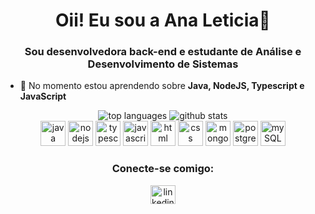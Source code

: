 
<h1 align="center">Oii! Eu sou a Ana Leticia👋</h1>

<h3 align="center">Sou desenvolvedora back-end e estudante de Análise e Desenvolvimento de Sistemas</h3>

 
 - 🌱 No momento estou aprendendo sobre **Java, NodeJS, Typescript e JavaScript**


<div align="center">
 <img src="https://github-readme-stats.vercel.app/api/top-langs?username=leticiareis6858&show_icons=true&theme=synthwave&locale=en&layout=compact" alt="top languages"/>
 <img src="https://github-readme-stats.vercel.app/api?username=leticiareis6858&show_icons=true&theme=synthwave" alt="github stats"/>
 </div>
 
<div align="center"> 
<a><img src="https://cdn.jsdelivr.net/gh/devicons/devicon/icons/java/java-original-wordmark.svg" alt="java" width="40" height="40"/></a>
<a><img src="https://cdn.jsdelivr.net/gh/devicons/devicon/icons/nodejs/nodejs-original.svg" alt="nodejs" width="40" height="40"/></a>
<a><img src="https://cdn.jsdelivr.net/gh/devicons/devicon/icons/typescript/typescript-original.svg" alt="typescript" width="40" height="40"/></a> 
<a><img src="https://cdn.jsdelivr.net/gh/devicons/devicon/icons/javascript/javascript-plain.svg" alt="javascript" width="40" height="40"/></a>
<a><img src="https://cdn.jsdelivr.net/gh/devicons/devicon/icons/html5/html5-original-wordmark.svg" alt="html" width="40" height="40" /></a>
<a><img src="https://cdn.jsdelivr.net/gh/devicons/devicon/icons/css3/css3-original-wordmark.svg" alt="css" width="40" height="40"/></a>
<a><img src="https://cdn.jsdelivr.net/gh/devicons/devicon/icons/mongodb/mongodb-original.svg" alt="mongoDB" width="40" height="40"/></a>
<a><img src="https://cdn.jsdelivr.net/gh/devicons/devicon/icons/postgresql/postgresql-original.svg" alt="postgreSQL" width="40" height="40"/></a>
<a><img src="https://cdn.jsdelivr.net/gh/devicons/devicon/icons/mysql/mysql-original.svg" alt="mySQL" width="40" height="40"/></a>           
</div>
 
<div align="center">
<h3>Conecte-se comigo:</h3>
<p>
<a href="https://linkedin.com/in/analeticia6858" target="blank"><img align="center" src="https://raw.githubusercontent.com/rahuldkjain/github-profile-readme-generator/master/src/images/icons/Social/linked-in-alt.svg" alt="linkedin" height="30" width="40" /></a>
</p>
</div>

